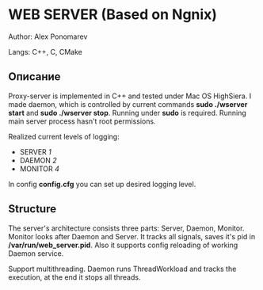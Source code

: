 # WEB SERVER (Based on Ngnix)

Author: Alex Ponomarev

Langs: C++, C, CMake

## Описание

Proxy-server is implemented in C++ and tested under Mac OS HighSiera. I made daemon, which is controlled by current commands **sudo ./wserver start** and **sudo ./wserver stop**. Running under **sudo** is required. Running main server process hasn't root permissions.

Realized current levels of logging:
* SERVER *1*
* DAEMON *2*
* MONITOR *4*

In config **config.cfg** you can set up desired logging level.

## Structure

The server's architecture consists three parts: Server, Daemon, Monitor. Monitor looks after Daemon and Server. It tracks all signals, saves it's pid in **/var/run/web_server.pid**. Also it supports config reloading of working Daemon service.

Support multithreading. Daemon runs ThreadWorkload and tracks the execution, at the end it stops all threads.
